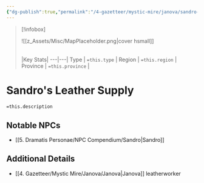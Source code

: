 ```yaml
---
{"dg-publish":true,"permalink":"/4-gazetteer/mystic-mire/janova/sandro-s-leather-supply/"}
---
```



> [!infobox]
> 
> ![[z_Assets/Misc/MapPlaceholder.png\|cover hsmall]]
> ###### 
> |Key Stats|
> ---|---|
> Type | `=this.type` |
> Region | `=this.region` |
> Province | `=this.province` |

# Sandro's Leather Supply

 `=this.description`

## Notable NPCs 
- [[5. Dramatis Personae/NPC Compendium/Sandro\|Sandro]]

## Additional Details
- [[4. Gazetteer/Mystic Mire/Janova/Janova\|Janova]] leatherworker

